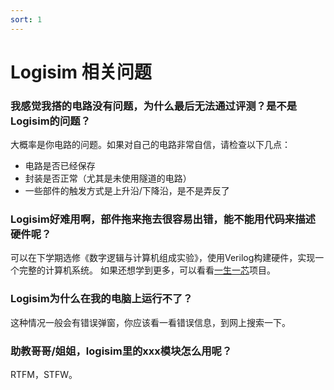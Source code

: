 ```yaml
---
sort: 1
---
```

# Logisim 相关问题

### 我感觉我搭的电路没有问题，为什么最后无法通过评测？是不是Logisim的问题？

大概率是你电路的问题。如果对自己的电路非常自信，请检查以下几点：

- 电路是否已经保存
- 封装是否正常（尤其是未使用隧道的电路）
- 一些部件的触发方式是上升沿/下降沿，是不是弄反了

### Logisim好难用啊，部件拖来拖去很容易出错，能不能用代码来描述硬件呢？

可以在下学期选修《数字逻辑与计算机组成实验》，使用Verilog构建硬件，实现一个完整的计算机系统。
如果还想学到更多，可以看看[一生一芯](https://ysyx.org/)项目。

### Logisim为什么在我的电脑上运行不了？

这种情况一般会有错误弹窗，你应该看一看错误信息，到网上搜索一下。

### 助教哥哥/姐姐，logisim里的xxx模块怎么用呢？

RTFM，STFW。
